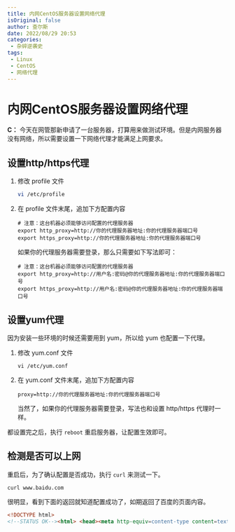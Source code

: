```yaml
---
title: 内网CentOS服务器设置网络代理
isOriginal: false
author: 查尔斯
date: 2022/08/29 20:53
categories:
 - 杂碎逆袭史
tags:
 - Linux
 - CentOS
 - 网络代理
---
```


# 内网CentOS服务器设置网络代理

**C：** 今天在网管那新申请了一台服务器，打算用来做测试环境。但是内网服务器没有网络，所以需要设置一下网络代理才能满足上网要求。

<!-- more -->

## 设置http/https代理

1. 修改 profile 文件

   ```sh
   vi /etc/profile
   ```

2. 在 profile 文件末尾，追加下方配置内容

   ```shell
   # 注意：这台机器必须能够访问配置的代理服务器
   export http_proxy=http://你的代理服务器地址:你的代理服务器端口号
   export https_proxy=http://你的代理服务器地址:你的代理服务器端口号
   ```
   
   如果你的代理服务器需要登录，那么只需要如下写法即可：
   
   ```shell
   # 注意：这台机器必须能够访问配置的代理服务器
   export http_proxy=http://用户名:密码@你的代理服务器地址:你的代理服务器端口号
   export https_proxy=http://用户名:密码@你的代理服务器地址:你的代理服务器端口号
   ```


## 设置yum代理

因为安装一些环境的时候还需要用到 yum，所以给 yum 也配置一下代理。

1. 修改 yum.conf 文件

   ```shell
   vi /etc/yum.conf
   ```

2. 在 yum.conf 文件末尾，追加下方配置内容

   ```shell
   proxy=http://你的代理服务器地址:你的代理服务器端口号
   ```

   当然了，如果你的代理服务器需要登录，写法也和设置 http/https 代理时一样。

都设置完之后，执行 `reboot` 重启服务器，让配置生效即可。

## 检测是否可以上网

重启后，为了确认配置是否成功，执行 `curl` 来测试一下。

```shell
curl www.baidu.com
```

很明显，看到下面的返回就知道配置成功了，如期返回了百度的页面内容。

```html
<!DOCTYPE html>
<!--STATUS OK--><html> <head><meta http-equiv=content-type content=text/html;charset=utf-8><meta http-equiv=X-UA-Compatible content=IE=Edge><meta content=always name=referrer><link rel=stylesheet type=text/css href=http://s1.bdstatic.com/r/www/cache/bdorz/baidu.min.css><title>百度一下，你就知道</title></head> <body link=#0000cc> <div id=wrapper> <div id=head> <div class=head_wrapper> <div class=s_form> <div class=s_form_wrapper> <div id=lg> <img hidefocus=true src=//www.baidu.com/img/bd_logo1.png width=270 height=129> </div> <form id=form name=f action=//www.baidu.com/s class=fm> <input type=hidden name=bdorz_come value=1> <input type=hidden name=ie value=utf-8> <input type=hidden name=f value=8> <input type=hidden name=rsv_bp value=1> <input type=hidden name=rsv_idx value=1> <input type=hidden name=tn value=baidu><span class="bg s_ipt_wr"><input id=kw name=wd class=s_ipt value maxlength=255 autocomplete=off autofocus></span><span class="bg s_btn_wr"><input type=submit id=su value=百度一下 class="bg s_btn"></span> </form> </div> </div> <div id=u1> <a href=http://news.baidu.com name=tj_trnews class=mnav>新闻</a> <a href=http://www.hao123.com name=tj_trhao123 class=mnav>hao123</a> <a href=http://map.baidu.com name=tj_trmap class=mnav>地图</a> <a href=http://v.baidu.com name=tj_trvideo class=mnav>视频</a> <a href=http://tieba.baidu.com name=tj_trtieba class=mnav>贴吧</a> <noscript> <a href=http://www.baidu.com/bdorz/login.gif?login&amp;tpl=mn&amp;u=http%3A%2F%2Fwww.baidu.com%2f%3fbdorz_come%3d1 name=tj_login class=lb>登录</a> </noscript> <script>document.write('<a href="http://www.baidu.com/bdorz/login.gif?login&tpl=mn&u='+ encodeURIComponent(window.location.href+ (window.location.search === "" ? "?" : "&")+ "bdorz_come=1")+ '" name="tj_login" class="lb">登录</a>');</script> <a href=//www.baidu.com/more/ name=tj_briicon class=bri style="display: block;">更多产品</a> </div> </div> </div> <div id=ftCon> <div id=ftConw> <p id=lh> <a href=http://home.baidu.com>关于百度</a> <a href=http://ir.baidu.com>About Baidu</a> </p> <p id=cp>&copy;2017&nbsp;Baidu&nbsp;<a href=http://www.baidu.com/duty/>使用百度前必读</a>&nbsp; <a href=http://jianyi.baidu.com/ class=cp-feedback>意见反馈</a>&nbsp;京ICP证030173号&nbsp; <img src=//www.baidu.com/img/gs.gif> </p> </div> </div> </div> </body> </html>
```

